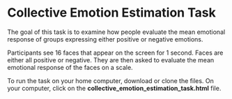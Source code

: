 # Collective Emotion Estimation Task

The goal of this task is to examine how people evaluate the mean emotional response of groups expressing either positive or negative emotions.

Participants see 16 faces that appear on the screen for 1 second. Faces are either all positive or negative. They are then asked to evaluate the mean emotional response of the faces on a scale.

To run the task on your home computer, download or clone the files. 
On your computer, click on the **collective_emotion_estimation_task.html** file.
